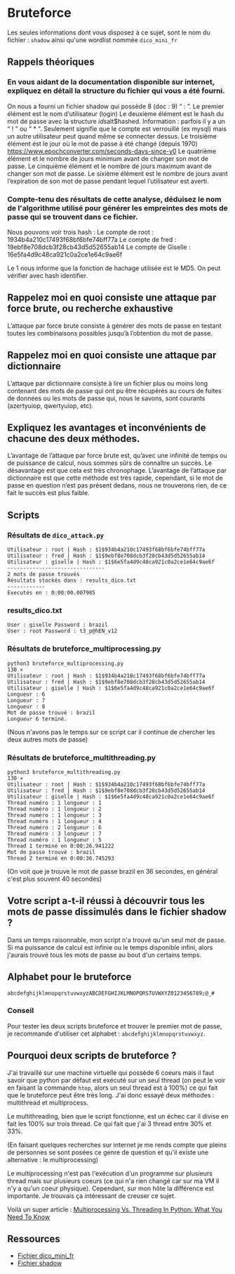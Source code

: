 # Bruteforce

Les seules informations dont vous disposez à ce sujet, sont le nom du fichier : `shadow` ainsi qu'une wordlist nommée `dico_mini_fr`


## Rappels théoriques

### En vous aidant de la documentation disponible sur internet, expliquez en détail la structure du fichier qui vous a été fourni. 

On nous a fourni un fichier shadow qui possède 8 (doc : 9) “ : ”. 
Le premier élément est le nom d’utilisateur (login)
Le deuxième élément est le hash du mot de passe avec la structure $id$salt$hashed.
Information : parfois il y a un “ ! ” ou “ * “. Seulement signifie que le compte est verrouillé (ex mysql) mais un autre utilisateur peut quand même se connecter dessus. 
Le troisième élément est le jour où le mot de passe à été changé (depuis 1970) https://www.epochconverter.com/seconds-days-since-y0
Le quatrième élément et le nombre de jours minimum avant de changer son mot de passe.
Le cinquième élément et le nombre de jours maximum avant de changer son mot de passe.
Le sixième élément est le nombre de jours avant l’expiration de son mot de passe pendant lequel l’utilisateur est averti.


### Compte-tenu des résultats de cette analyse, déduisez le nom de l'algorithme utilisé pour générer les empreintes des mots de passe qui se trouvent dans ce fichier.

Nous pouvons voir trois hash :
Le compte de root : $1$934b4a210c17493f68bf6bfe74bff77a
Le compte de fred : $1$9ebf8e708dcb3f28cb43d5d52655ab14
Le compte de Giselle : $1$6e5fa4d9c48ca921c0a2ce1e64c9ae6f

Le $1$ nous informe que la fonction de hachage utilisée est le MD5.
On peut vérifier avec hash identifier.


## Rappelez moi en quoi consiste une attaque par force brute, ou recherche exhaustive

L’attaque par force brute consiste à générer des mots de passe en testant toutes les combinaisons possibles jusqu’à l’obtention du mot de passe.


## Rappelez moi en quoi consiste une attaque par dictionnaire 

L’attaque par dictionnaire consiste à lire un fichier plus ou moins long contenant des mots de passe qui ont pu être récupérés au cours de fuites de données ou les mots de passe qui, nous le savons, sont courants (azertyuiop, qwertyuiop, etc).


## Expliquez les avantages et inconvénients de chacune des deux méthodes.

L’avantage de l’attaque par force brute est, qu’avec une infinité de temps ou de puissance de calcul, nous sommes sûrs de connaître un succès. Le désavantage est que cela est très chronophage. L’avantage de l’attaque par dictionnaire est que cette méthode est très rapide, cependant, si le mot de passe en question n’est pas présent dedans, nous ne trouverons rien, de ce fait le succès est plus faible.


## Scripts

### Résultats de `dico_attack.py`

```
Utilisateur : root | Hash : $1$934b4a210c17493f68bf6bfe74bff77a
Utilisateur : fred | Hash : $1$9ebf8e708dcb3f28cb43d5d52655ab14
Utilisateur : giselle | Hash : $1$6e5fa4d9c48ca921c0a2ce1e64c9ae6f
-------------------------------
2 mots de passe trouvés
Résultats stockés dans : results_dico.txt
------------
Executés en : 0:00:00.007985
```

### results_dico.txt

```
User : giselle Password : brazil
User : root Password : t3_p@hEN_v12
```

### Résultats de bruteforce_multiprocessing.py

```
python3 bruteforce_multiprocessing.py                                                                   130 ⨯
Utilisateur : root | Hash : $1$934b4a210c17493f68bf6bfe74bff77a
Utilisateur : fred | Hash : $1$9ebf8e708dcb3f28cb43d5d52655ab14
Utilisateur : giselle | Hash : $1$6e5fa4d9c48ca921c0a2ce1e64c9ae6f
Longueur : 6
Longueur : 7
Longueur : 8
Mot de passe trouvé : brazil
Longueur 6 terminé.
```

(Nous n'avons pas le temps sur ce script car il continue de chercher les deux autres mots de passe)

### Résultats de bruteforce_multithreading.py

```
python3 bruteforce_multithreading.py                                                                    130 ⨯
Utilisateur : root | Hash : $1$934b4a210c17493f68bf6bfe74bff77a
Utilisateur : fred | Hash : $1$9ebf8e708dcb3f28cb43d5d52655ab14
Utilisateur : giselle | Hash : $1$6e5fa4d9c48ca921c0a2ce1e64c9ae6f
Thread numéro : 1 longueur : 1
Thread numéro : 1 longueur : 2
Thread numéro : 1 longueur : 3
Thread numéro : 1 longueur : 4
Thread numéro : 2 longueur : 6
Thread numéro : 3 longueur : 7
Thread numéro : 1 longueur : 5
Thread 1 terminé en 0:00:26.941222
Mot de passe trouvé : brazil
Thread 2 terminé en 0:00:36.745293
```

(On voit que je trouve le mot de passe brazil en 36 secondes, en général c'est plus souvent 40 secondes)

## Votre script a-t-il réussi à découvrir tous les mots de passe dissimulés dans le fichier shadow ?

Dans un temps raisonnable, mon script n'a trouvé qu'un seul mot de passe. Si ma puissance de calcul est infinie ou le temps disponible infini, alors j'aurais trouvé tous les mots de passe au bout d'un certains temps.

## Alphabet pour le bruteforce

`abcdefghijklmnopqrstuvwxyzABCDEFGHIJKLMNOPQRSTUVWXYZ0123456789;@_#`

### Conseil

Pour tester les deux scripts bruteforce et trouver le premier mot de passe, je recommande d'utiliser cet alphabet : `abcdefghijklmnopqrstuvwxyz`.

## Pourquoi deux scripts de bruteforce ?

J'ai travaillé sur une machine virtuelle qui possède 6 coeurs mais il faut savoir que python par défaut est exécuté sur un seul thread (on peut le voir en faisant la commande `htop`, alors un seul thread est à 100%) ce qui fait que le bruteforce peut être très long. 
J'ai donc essayé deux méthodes : multithread et multiprocess.

Le multithreading, bien que le script fonctionne, est un échec car il divise en fait les 100% sur trois thread. Ce qui fait que j'ai 3 thread entre 30% et 33%.

(En faisant quelques recherches sur internet je me rends compte que pleins de personnes se sont posées ce genre de question et qu'il existe une alternative : le multiprocessing)

Le multiprocessing n'est pas l'exécution d'un programme sur plusieurs thread mais sur plusieurs coeurs (ce qui n'a rien changé car sur ma VM il n'y a qu'un coeur physique). Cependant, sur mon hôte la différence est importante. Je trouvais ça intéressant de creuser ce sujet.

Voilà un super article : [Multiprocessing Vs. Threading In Python: What You Need To Know](https://timber.io/blog/multiprocessing-vs-multithreading-in-python-what-you-need-to-know/)

## Ressources

- [Fichier dico_mini_fr](./dico_mini_fr)
- [Fichier shadow](./shadow)
